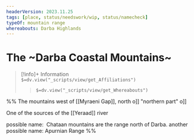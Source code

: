 ```yaml
---
headerVersion: 2023.11.25
tags: [place, status/needswork/wip, status/namecheck]
typeOf: mountain range
whereabouts: Darba Highlands
---
```


# The ~Darba Coastal Mountains~
>[!info]+ Information  
> `$=dv.view("_scripts/view/get_Affiliations")`  
>> `$=dv.view("_scripts/view/get_Whereabouts")`


%% The mountains west of [[Myraeni Gap]], north o[](Darba.md)]] "northern part" o[](Yuvanti%20Mountains.md)]]

One of the sources of the [[Yeraad]] river

possible name:  Chataan mountains are the range north of Darba.
another possible name: Apurnian Range
%%
